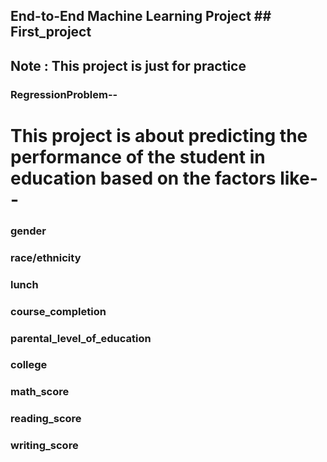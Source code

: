 ## End-to-End Machine Learning Project ## First_project

## Note : This project is just for practice
### RegressionProblem--
# This project is about predicting the performance of the student in education based on the factors like--
### gender
### race/ethnicity
### lunch
### course_completion
### parental_level_of_education
### college
### math_score
### reading_score
### writing_score
